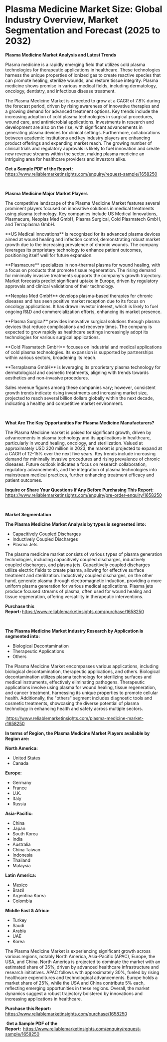 <p><h1>Plasma Medicine Market Size: Global Industry Overview, Market Segmentation and Forecast (2025 to 2032)</h1></p><p><strong>Plasma Medicine Market Analysis and Latest Trends</strong></p>
<p><p>Plasma medicine is a rapidly emerging field that utilizes cold plasma technologies for therapeutic applications in healthcare. These technologies harness the unique properties of ionized gas to create reactive species that can promote healing, sterilize wounds, and restore tissue integrity. Plasma medicine shows promise in various medical fields, including dermatology, oncology, dentistry, and infectious disease treatment.</p><p>The Plasma Medicine Market is expected to grow at a CAGR of 7.8% during the forecast period, driven by rising awareness of innovative therapies and a growing demand for advanced treatment options. Key trends include the increasing adoption of cold plasma technologies in surgical procedures, wound care, and antimicrobial applications. Investments in research and development are also on the rise, with significant advancements in generating plasma devices for clinical settings. Furthermore, collaborations between academic institutions and key industry players are enhancing product offerings and expanding market reach. The growing number of clinical trials and regulatory approvals is likely to fuel innovation and create new revenue streams within the sector, making plasma medicine an intriguing area for healthcare providers and investors alike.</p></p>
<p><strong>Get a Sample PDF of the Report:&nbsp;</strong> <a href="https://www.reliablemarketinsights.com/enquiry/request-sample/1658250?utm_campaign=3206&utm_medium=2&utm_source=Github&utm_content=ia&utm_term=13042025&utm_id=plasma-medicine">https://www.reliablemarketinsights.com/enquiry/request-sample/1658250</a></p>
<p>&nbsp;</p>
<p><strong>Plasma Medicine Major Market Players</strong></p>
<p><p>The competitive landscape of the Plasma Medicine Market features several prominent players focused on innovative solutions in medical treatments using plasma technology. Key companies include US Medical Innovations, Plasmacure, Neoplas Med GmbH, Plasma Surgical, Cold Plasmatech GmbH, and Terraplasma GmbH.</p><p>**US Medical Innovations** is recognized for its advanced plasma devices aimed at wound healing and infection control, demonstrating robust market growth due to the increasing prevalence of chronic wounds. The company leverages its proprietary technology to enhance patient outcomes, positioning itself well for future expansion.</p><p>**Plasmacure** specializes in non-thermal plasma for wound healing, with a focus on products that promote tissue regeneration. The rising demand for minimally invasive treatments supports the company's growth trajectory. Market forecasts predict significant uptake in Europe, driven by regulatory approvals and clinical validations of their technology.</p><p>**Neoplas Med GmbH** develops plasma-based therapies for chronic diseases and has seen positive market reception due to its focus on oncology applications. It has drawn investor interest, which is likely to fuel ongoing R&D and commercialization efforts, enhancing its market presence.</p><p>**Plasma Surgical** provides innovative surgical solutions through plasma devices that reduce complications and recovery times. The company is expected to grow rapidly as healthcare settings increasingly adopt its technologies for various surgical applications.</p><p>**Cold Plasmatech GmbH** focuses on industrial and medical applications of cold plasma technologies. Its expansion is supported by partnerships within various sectors, broadening its reach.</p><p>**Terraplasma GmbH** is leveraging its proprietary plasma technology for dermatological and cosmetic treatments, aligning with trends towards aesthetics and non-invasive procedures.</p><p>Sales revenue figures among these companies vary; however, consistent growth trends indicate rising investments and increasing market size, projected to reach several billion dollars globally within the next decade, indicating a healthy and competitive market environment.</p></p>
<p>&nbsp;</p>
<p><strong>What Are The Key Opportunities For Plasma Medicine Manufacturers?</strong></p>
<p><p>The Plasma Medicine market is poised for significant growth, driven by advancements in plasma technology and its applications in healthcare, particularly in wound healing, oncology, and sterilization. Valued at approximately USD 320 million in 2023, the market is projected to expand at a CAGR of 12-15% over the next five years. Key trends include increasing demand for minimally invasive procedures and rising prevalence of chronic diseases. Future outlook indicates a focus on research collaboration, regulatory advancements, and the integration of plasma technologies into mainstream medical practices, further enhancing treatment efficacy and patient outcomes.</p></p>
<p><strong>Inquire or Share Your Questions If Any Before Purchasing This Report:</strong> <a href="https://www.reliablemarketinsights.com/enquiry/pre-order-enquiry/1658250?utm_campaign=3206&utm_medium=2&utm_source=Github&utm_content=ia&utm_term=13042025&utm_id=plasma-medicine">https://www.reliablemarketinsights.com/enquiry/pre-order-enquiry/1658250</a></p>
<p>&nbsp;</p>
<p><strong>Market Segmentation</strong></p>
<p><strong>The Plasma Medicine Market Analysis by types is segmented into:</strong></p>
<p><ul><li>Capacitively Coupled Discharges</li><li>Inductively Coupled Discharges</li><li>Plasma Jets</li></ul></p>
<p><p>The plasma medicine market consists of various types of plasma generation technologies, including capacitively coupled discharges, inductively coupled discharges, and plasma jets. Capacitively coupled discharges utilize electric fields to create plasma, allowing for effective surface treatment and sterilization. Inductively coupled discharges, on the other hand, generate plasma through electromagnetic induction, providing a more uniform plasma generation for various medical applications. Plasma jets produce focused streams of plasma, often used for wound healing and tissue regeneration, offering versatility in therapeutic interventions.</p></p>
<p><strong>Purchase this Report:&nbsp;</strong><a href="https://www.reliablemarketinsights.com/purchase/1658250?utm_campaign=3206&utm_medium=2&utm_source=Github&utm_content=ia&utm_term=13042025&utm_id=plasma-medicine">https://www.reliablemarketinsights.com/purchase/1658250</a></p>
<p>&nbsp;</p>
<p><strong>The Plasma Medicine Market Industry Research by Application is segmented into:</strong></p>
<p><ul><li>Biological Decontamination</li><li>Therapeutic Applications</li><li>Others</li></ul></p>
<p><p>The Plasma Medicine Market encompasses various applications, including biological decontamination, therapeutic applications, and others. Biological decontamination utilizes plasma technology for sterilizing surfaces and medical instruments, effectively eliminating pathogens. Therapeutic applications involve using plasma for wound healing, tissue regeneration, and cancer treatment, harnessing its unique properties to promote cellular health. Additionally, the "others" segment includes diagnostic tools and cosmetic treatments, showcasing the diverse potential of plasma technology in enhancing health and safety across multiple sectors.</p></p>
<p><a href="https://www.reliablemarketinsights.com/plasma-medicine-market-r1658250?utm_campaign=3206&utm_medium=2&utm_source=Github&utm_content=ia&utm_term=13042025&utm_id=plasma-medicine">&nbsp;https://www.reliablemarketinsights.com/plasma-medicine-market-r1658250</a></p>
<p><strong>In terms of Region, the Plasma Medicine Market Players available by Region are:</strong></p>
<p>
    <p> <strong> North America: </strong>
        <ul>
            <li>United States</li>
            <li>Canada</li>
        </ul>
        </p> 
    <p> <strong> Europe: </strong>
        <ul>
            <li>Germany</li>
            <li>France</li>
            <li>U.K.</li>
            <li>Italy</li>
            <li>Russia</li>
        </ul>
        </p> 
    <p> <strong> Asia-Pacific: </strong>
        <ul>
            <li>China</li>
            <li>Japan</li>
            <li>South Korea</li>
            <li>India</li>
            <li>Australia</li>
            <li>China Taiwan</li>
            <li>Indonesia</li>
            <li>Thailand</li>
            <li>Malaysia</li>
        </ul>
        </p> 
    <p> <strong> Latin America: </strong>
        <ul>
            <li>Mexico</li>
            <li>Brazil</li>
            <li>Argentina Korea</li>
            <li>Colombia</li>
        </ul>
        </p> 
    <p> <strong> Middle East & Africa: </strong>
        <ul>
            <li>Turkey</li>
            <li>Saudi</li>
            <li>Arabia</li>
            <li>UAE</li>
            <li>Korea</li>
        </ul>
    </p>
    </p>
<p><p>The Plasma Medicine Market is experiencing significant growth across various regions, notably North America, Asia-Pacific (APAC), Europe, the USA, and China. North America is projected to dominate the market with an estimated share of 35%, driven by advanced healthcare infrastructure and research initiatives. APAC follows with approximately 30%, fueled by rising healthcare expenditures and technological advancements. Europe holds a market share of 25%, while the USA and China contribute 5% each, reflecting emerging opportunities in these regions. Overall, the market dynamics suggest a robust trajectory bolstered by innovations and increasing applications in healthcare.</p></p>
<p><strong>Purchase this Report: </strong><a href="https://www.reliablemarketinsights.com/purchase/1658250?utm_campaign=3206&utm_medium=2&utm_source=Github&utm_content=ia&utm_term=13042025&utm_id=plasma-medicine">https://www.reliablemarketinsights.com/purchase/1658250</a></p>
<p>&nbsp;<strong>Get a Sample PDF of the Report:&nbsp;&nbsp;</strong><a href="https://www.reliablemarketinsights.com/enquiry/request-sample/1658250?utm_campaign=3206&utm_medium=2&utm_source=Github&utm_content=ia&utm_term=13042025&utm_id=plasma-medicine">https://www.reliablemarketinsights.com/enquiry/request-sample/1658250</a></p>
<p><strong></strong></p>
<p><p></p><p></p><p></p></p>